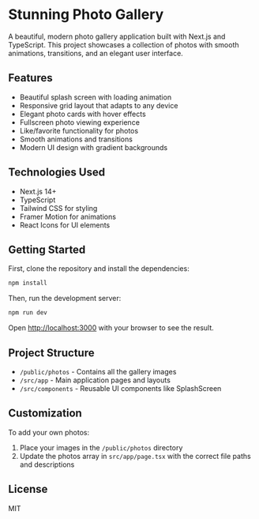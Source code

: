 # Stunning Photo Gallery

A beautiful, modern photo gallery application built with Next.js and TypeScript. This project showcases a collection of photos with smooth animations, transitions, and an elegant user interface.

## Features

- Beautiful splash screen with loading animation
- Responsive grid layout that adapts to any device
- Elegant photo cards with hover effects
- Fullscreen photo viewing experience
- Like/favorite functionality for photos
- Smooth animations and transitions
- Modern UI design with gradient backgrounds

## Technologies Used

- Next.js 14+
- TypeScript
- Tailwind CSS for styling
- Framer Motion for animations
- React Icons for UI elements

## Getting Started

First, clone the repository and install the dependencies:

```bash
npm install
```

Then, run the development server:

```bash
npm run dev
```

Open [http://localhost:3000](http://localhost:3000) with your browser to see the result.

## Project Structure

- `/public/photos` - Contains all the gallery images
- `/src/app` - Main application pages and layouts
- `/src/components` - Reusable UI components like SplashScreen

## Customization

To add your own photos:
1. Place your images in the `/public/photos` directory
2. Update the photos array in `src/app/page.tsx` with the correct file paths and descriptions

## License

MIT
